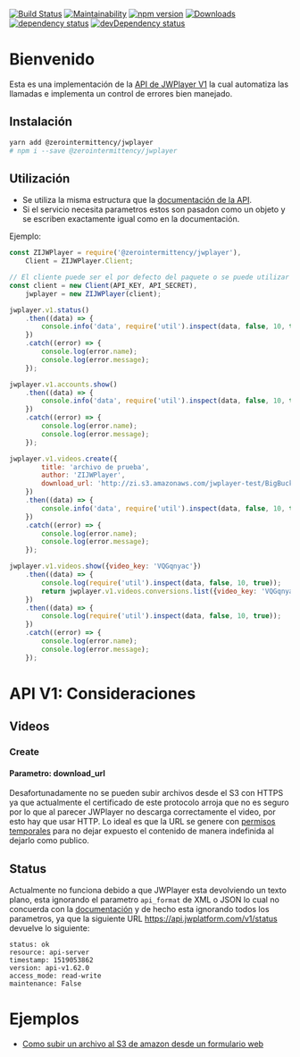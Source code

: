 [![Build Status](https://travis-ci.org/zerointermittency/jwplayer.svg?branch=master)](https://travis-ci.org/zerointermittency/jwplayer)
[![Maintainability](https://api.codeclimate.com/v1/badges/9d15f40a5aac0015a745/maintainability)](https://codeclimate.com/github/zerointermittency/jwplayer/maintainability)
[![npm version](https://badge.fury.io/js/%40zerointermittency%2Fjwplayer.svg)](https://badge.fury.io/js/%40zerointermittency%2Fjwplayer)
[![Downloads](https://img.shields.io/npm/dt/@zerointermittency/jwplayer.svg)](https://www.npmjs.com/package/@zerointermittency/jwplayer)
[![dependency status](https://david-dm.org/zerointermittency/jwplayer.svg)](https://david-dm.org/zerointermittency/jwplayer)
[![devDependency status](https://david-dm.org/zerointermittency/jwplayer/dev-status.svg)](https://david-dm.org/zerointermittency/jwplayer)

# Bienvenido

Esta es una implementación de la [API de JWPlayer V1][jwplayer-api-v1] la cual automatiza las llamadas e implementa un control de errores bien manejado.

## Instalación

```bash
yarn add @zerointermittency/jwplayer
# npm i --save @zerointermittency/jwplayer
```

## Utilización

- Se utiliza la misma estructura que la [documentación de la API][api-v1].
- Si el servicio necesita parametros estos son pasadon como un objeto y se escriben exactamente igual como en la documentación.

Ejemplo:
```javascript
const ZIJWPlayer = require('@zerointermittency/jwplayer'),
    Client = ZIJWPlayer.Client;

// El cliente puede ser el por defecto del paquete o se puede utilizar uno personalizado
const client = new Client(API_KEY, API_SECRET),
    jwplayer = new ZIJWPlayer(client);

jwplayer.v1.status()
    .then((data) => {
        console.info('data', require('util').inspect(data, false, 10, true));
    })
    .catch((error) => {
        console.log(error.name);
        console.log(error.message);
    });

jwplayer.v1.accounts.show()
    .then((data) => {
        console.info('data', require('util').inspect(data, false, 10, true));
    })
    .catch((error) => {
        console.log(error.name);
        console.log(error.message);
    });

jwplayer.v1.videos.create({
        title: 'archivo de prueba',
        author: 'ZIJWPlayer',
        download_url: 'http://zi.s3.amazonaws.com/jwplayer-test/BigBuckBunny_512kb.mp4',
    })
    .then((data) => {
        console.info('data', require('util').inspect(data, false, 10, true));
    })
    .catch((error) => {
        console.log(error.name);
        console.log(error.message);
    });

jwplayer.v1.videos.show({video_key: 'VQGqnyac'})
    .then((data) => {
        console.log(require('util').inspect(data, false, 10, true));
        return jwplayer.v1.videos.conversions.list({video_key: 'VQGqnyac'});
    })
    .then((data) => {
        console.log(require('util').inspect(data, false, 10, true));
    })
    .catch((error) => {
        console.log(error.name);
        console.log(error.message);
    });
```

# API V1: Consideraciones

## Videos

### Create

#### Parametro: download_url
Desafortunadamente no se pueden subir archivos desde el S3 con HTTPS ya que actualmente el certificado de este protocolo arroja que no es seguro por lo que al parecer JWPlayer no descarga correctamente el video, por esto hay que usar HTTP. Lo ideal es que la URL se genere con [permisos temporales][s3-signed-url] para no dejar expuesto el contenido de manera indefinida al dejarlo como publico.

## Status
Actualmente no funciona debido a que JWPlayer esta devolviendo un texto plano, esta ignorando el parametro `api_format` de XML o JSON lo cual no concuerda con la [documentación][api-v1-status] y de hecho esta ignorando todos los parametros, ya que la siguiente URL https://api.jwplatform.com/v1/status devuelve lo siguiente:

```
status: ok
resource: api-server
timestamp: 1519053862
version: api-v1.62.0
access_mode: read-write
maintenance: False
```

# Ejemplos

- [Como subir un archivo al S3 de amazon desde un formulario web][example-s3-upload-file]

[jwplayer-api-v1]: https://developer.jwplayer.com/jw-platform/reference/v1/index.html
[s3-signed-url]: https://docs.aws.amazon.com/AWSJavaScriptSDK/latest/AWS/S3.html#getSignedUrl-property
[api-v1]: https://developer.jwplayer.com/jw-platform/reference/v1
[api-v1-status]: https://developer.jwplayer.com/jw-platform/reference/v1/methods/status.html
[example-s3-upload-file]: example/s3-upload-file/